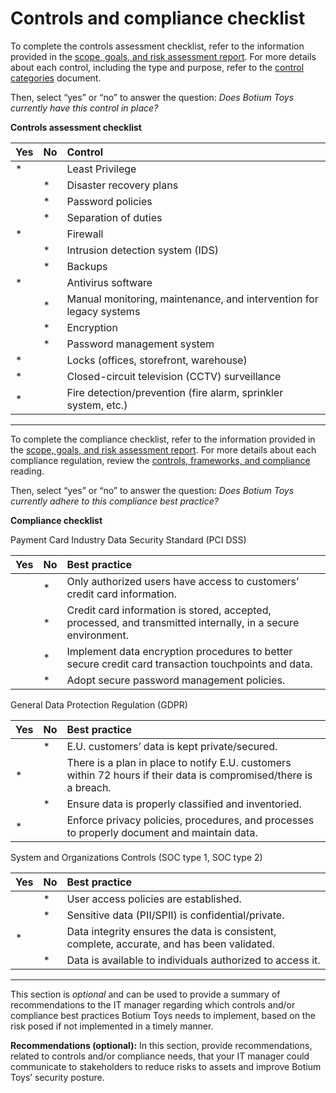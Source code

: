 # Controls and compliance checklist

To complete the controls assessment checklist, refer to the information provided in the [scope, goals, and risk assessment report](https://docs.google.com/document/d/1s2u_RuhRAI40JSh-eZHvaFsV1ZMxcNSWXifHDTOsgFc/template/preview#heading=h.evidx83t54sc). For more details about each control, including the type and purpose, refer to the [control categories](https://docs.google.com/document/d/1btezuy_bMKWoK8pd97ZuzdWB9y6au_zfkrpkfVf8ktI/template/preview) document.

Then, select “yes” or “no” to answer the question: *Does Botium Toys currently have this control in place?* 

**Controls assessment checklist**

|   Yes |     No | Control |
| ----- | ----- | :---- |
| * |  | Least Privilege |
|  | * | Disaster recovery plans |
|  |  *| Password policies |
|  | * | Separation of duties |
|*  |  | Firewall |
|  |*  | Intrusion detection system (IDS) |
|  |*  | Backups |
|*  |  | Antivirus software |
|  |*  | Manual monitoring, maintenance, and intervention for legacy systems |
|  |*  | Encryption |
|  |*  | Password management system |
|*  |  | Locks (offices, storefront, warehouse) |
|*  |  | Closed-circuit television (CCTV) surveillance |
|*  |  | Fire detection/prevention (fire alarm, sprinkler system, etc.) |

---

To complete the compliance checklist, refer to the information provided in the [scope, goals, and risk assessment report](https://docs.google.com/document/d/1s2u_RuhRAI40JSh-eZHvaFsV1ZMxcNSWXifHDTOsgFc/template/preview). For more details about each compliance regulation, review the [controls, frameworks, and compliance](https://www.coursera.org/learn/foundations-of-cybersecurity/supplement/xu4pr/controls-frameworks-and-compliance) reading.

Then, select “yes” or “no” to answer the question: *Does Botium Toys currently adhere to this compliance best practice?*

**Compliance checklist**

Payment Card Industry Data Security Standard (PCI DSS)

| Yes |     No | Best practice |
| ----- | ----- | :---- |
|  | * | Only authorized users have access to customers’ credit card information.  |
|  | * | Credit card information is stored, accepted, processed, and transmitted internally, in a secure environment. |
|  | * | Implement data encryption procedures to better secure credit card transaction touchpoints and data.  |
|  |  *| Adopt secure password management policies. |

General Data Protection Regulation (GDPR)

| Yes |     No | Best practice |
| ----- | ----- | :---- |
|  |  *| E.U. customers’ data is kept private/secured. |
| * |  | There is a plan in place to notify E.U. customers within 72 hours if their data is compromised/there is a breach. |
|  | * | Ensure data is properly classified and inventoried. |
| * |  | Enforce privacy policies, procedures, and processes to properly document and maintain data. |

System and Organizations Controls (SOC type 1, SOC type 2\) 

| Yes |     No | Best practice |
| ----- | ----- | :---- |
|  |  *| User access policies are established. |
|  | * | Sensitive data (PII/SPII) is confidential/private. |
| * |  | Data integrity ensures the data is consistent, complete, accurate, and has been validated. |
|   | * | Data is available to individuals authorized to access it. |

---

This section is *optional* and can be used to provide a summary of recommendations to the IT manager regarding which controls and/or compliance best practices Botium Toys needs to implement, based on the risk posed if not implemented in a timely manner.

**Recommendations (optional):** In this section, provide recommendations, related to controls and/or compliance needs, that your IT manager could communicate to stakeholders to reduce risks to assets and improve Botium Toys’ security posture.

